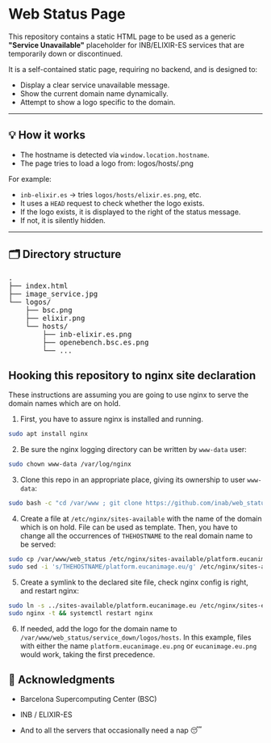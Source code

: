 # Web Status Page

This repository contains a static HTML page to be used as a generic **"Service Unavailable"** placeholder for INB/ELIXIR-ES services that are temporarily down or discontinued.

It is a self-contained static page, requiring no backend, and is designed to:

- Display a clear service unavailable message.
- Show the current domain name dynamically.
- Attempt to show a logo specific to the domain.

---

## 💡 How it works

- The hostname is detected via `window.location.hostname`.
- The page tries to load a logo from: logos/hosts/<subdomain>.png

For example:
- `inb-elixir.es` → tries `logos/hosts/elixir.es.png`, etc.
- It uses a `HEAD` request to check whether the logo exists.
- If the logo exists, it is displayed to the right of the status message.
- If not, it is silently hidden.

---

## 🗂 Directory structure
<pre>
.
├── index.html
├── image_service.jpg
└── logos/
    ├── bsc.png
    ├── elixir.png
    └── hosts/
        ├── inb-elixir.es.png
        ├── openebench.bsc.es.png
        └── ...
</pre>

## Hooking this repository to nginx site declaration

These instructions are assuming you are going to use nginx to serve the
domain names which are on hold.

1. First, you have to assure nginx is installed and running.

  ```bash
  sudo apt install nginx
  ```

2. Be sure the nginx logging directory can be written by `www-data` user:

  ```bash
  sudo chown www-data /var/log/nginx
  ```

3. Clone this repo in an appropriate place, giving its ownership to user `www-data`:

  ```bash
  sudo bash -c "cd /var/www ; git clone https://github.com/inab/web_status ; chown -R www-data: web_status"
  ```

4. Create a file at `/etc/nginx/sites-available` with the name of the domain
  which is on hold. File <nginx-site-template> can be used as template.
  Then, you have to change all the occurrences of `THEHOSTNAME` to the real
  domain name to be served:
  
  ```bash
  sudo cp /var/www/web_status /etc/nginx/sites-available/platform.eucanimage.eu
  sudo sed -i 's/THEHOSTNAME/platform.eucanimage.eu/g' /etc/nginx/sites-available/platform.eucanimage.eu
  ```

5. Create a symlink to the declared site file, check nginx config is right, and restart nginx:

  ```bash
  sudo ln -s ../sites-available/platform.eucanimage.eu /etc/nginx/sites-enabled
  sudo nginx -t && systemctl restart nginx
  ```

6. If needed, add the logo for the domain name to `/var/www/web_status/service_down/logos/hosts`.
  In this example, files with either the name `platform.eucanimage.eu.png` or `eucanimage.eu.png`
  would work, taking the first precedence.

## 🙌 Acknowledgments

- Barcelona Supercomputing Center (BSC)

- INB / ELIXIR-ES

- And to all the servers that occasionally need a nap 😴